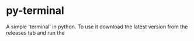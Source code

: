 # py-terminal
A simple 'terminal' in python.
To use it download the latest version from the releases tab and run the 
